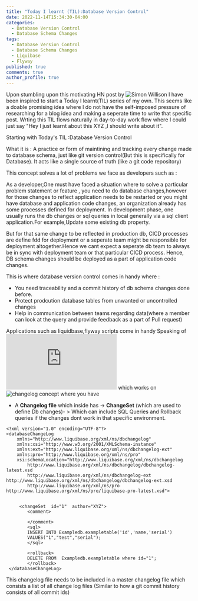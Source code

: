 ```yaml
---
title: "Today I learnt (TIL):Database Version Control"
date: 2022-11-14T15:34:30-04:00
categories:
  - Database Version Control
  - Database Schema Changes
tags:
  - Database Version Control
  - Database Schema Changes
  - Liquibase
  - Flyway
published: true
comments: true
author_profile: true
---
```


Upon stumbling upon this motivating HN post by ![Simon Willison](https://simonwillison.net/2022/Nov/6/what-to-blog-about/) I have been inspired to start a Today I learnt(TIL) series of my own. This seems like a doable promising idea where I do not have the self-imposed pressure of researching for a blog idea and making a seperate time to write that specific post. Wrting this TIL flows naturally in day-to-day work flow where I could just say "Hey I just learnt about this XYZ ,I should write about it".

Starting with Today's TIL :Database Version Control 

What it is : A practice or form of maintining and tracking every change made to  database schema, just like git version control(But this is specifically for Database). It acts like a single source of truth (like a git code repository)


This concept solves a lot of problems we face as developers such as : 

As a developer,One must have faced a situation  where to solve a particular problem statement or feature , you need to do database changes,however for those changes to reflect application needs to be restarted or you might have database and application code changes, an organization already has some processes defined for deployment. In development phase, one usually runs the db changes or sql queries in local generally via a sql client application.For example,Update some existing db property. 

But for that same change to be reflected in production db, CICD processes are define fdd for deployment or a seperate team might be responsible for deployment altogether.Hence we cant expect a seperate db team to always be in sync with deployment team or that particular CICD process. Hence, DB schema changes should be deployed as a part of application code changes.


This is where database version control comes in handy where :
- You need traceability and a commit history of db schema changes done before.
- Protect prodcution database tables from unwanted or uncontrolled  changes 
- Help in communication between teams regarding data(where a member can look at the query and provide feedback as a part of Pull request)


Applications such as liquidbase,flyway scripts come in handy 
Speaking of ![liquibase](https://docs.liquibase.com/concepts/introduction-to-liquibase.html) which works on ![changelog concept](https://keepachangelog.com/en/1.0.0/) where you have 
- A **Changelog file**  which inside has -> **ChangeSet** (which are used to define Db changes)- > Which can include SQL Queries and Rollback queries if the changes dont work in that specific environment. 

```
<?xml version="1.0" encoding="UTF-8"?>	
<databaseChangeLog
	xmlns="http://www.liquibase.org/xml/ns/dbchangelog"
	xmlns:xsi="http://www.w3.org/2001/XMLSchema-instance"
	xmlns:ext="http://www.liquibase.org/xml/ns/dbchangelog-ext"
	xmlns:pro="http://www.liquibase.org/xml/ns/pro"
	xsi:schemaLocation="http://www.liquibase.org/xml/ns/dbchangelog
		http://www.liquibase.org/xml/ns/dbchangelog/dbchangelog-latest.xsd
		http://www.liquibase.org/xml/ns/dbchangelog-ext http://www.liquibase.org/xml/ns/dbchangelog/dbchangelog-ext.xsd
		http://www.liquibase.org/xml/ns/pro http://www.liquibase.org/xml/ns/pro/liquibase-pro-latest.xsd">
  

     <changeSet  id="1"  author="XYZ"> 
        <comment>
           
        </comment>
        <sql>
        INSERT INTO Exampledb.exampletable('id','name,'serial')
        VALUES("1","test","serial");
        </sql>
        
        <rollback>
        DELETE FROM  Exampledb.exampletable where id="1";
        </rollback>
 </databaseChangeLog>

```

This changelog file needs to be included in a master changelog file which consists a list of all change log files (Similar to how a git commit history consists of all commit ids)
